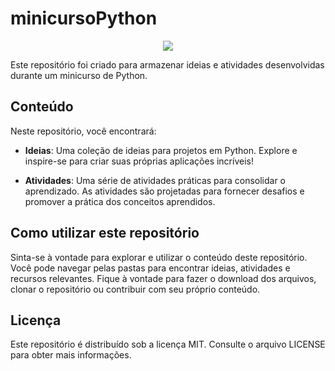 # minicursoPython

<p align="center">
  <a href="https://skillicons.dev">
    <img src="https://skillicons.dev/icons?i=py" /> 
  </a>
</p>

Este repositório foi criado para armazenar ideias e atividades desenvolvidas durante um minicurso de Python.

## Conteúdo

Neste repositório, você encontrará:

- **Ideias**: Uma coleção de ideias para projetos em Python. Explore e inspire-se para criar suas próprias aplicações incríveis!

- **Atividades**: Uma série de atividades práticas para consolidar o aprendizado. As atividades são projetadas para fornecer desafios e promover a prática dos conceitos aprendidos.

## Como utilizar este repositório

Sinta-se à vontade para explorar e utilizar o conteúdo deste repositório. Você pode navegar pelas pastas para encontrar ideias, atividades e recursos relevantes. Fique à vontade para fazer o download dos arquivos, clonar o repositório ou contribuir com seu próprio conteúdo.

## Licença

Este repositório é distribuído sob a licença MIT. Consulte o arquivo LICENSE para obter mais informações.
